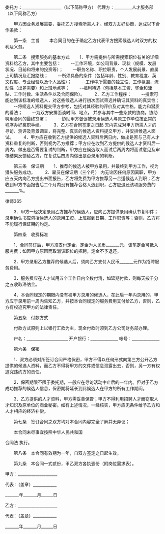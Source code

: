 
 委托方：____________________（以下简称甲方）
 代理方：_________人才服务部 （以下简称乙方）
 
 　　甲方因业务发展需要，委托乙方搜索所需人才。经双方友好协商，达成以下合作条款：
 
 　　第一条　主旨
 　　本合同目的在于确定乙方代表甲方搜索候选人时双方的权利及义务。
 
 　　第二条　搜索服务的基本方式
 　　1．甲方需提供与所需搜索职位有关的详细资料给乙方，其中主要包括：
 　　--工作环境，如公司背景、现状（规模、发展状况、目前和将来的投资等）；
 　　--职务名称、职位职责，个人发展前景、直属上司情况及汇报路线；
 　　--所须具备的条件（包括年龄、性别、教育程度、英文程度、专业经验以及个人品性）；
 　　--工作中所需要的独立性、工作氛围，流动性（出差需要）和上班地点等；
 　　--福利待遇（包括基本工资、奖金和津贴、工作时数、生活条件以及合同保险）。
 　　2．乙方工作程序：
 　　--搜索可能达到该标准的候选人，对这些候选人进行初次面试筛选并确证其资料的真实性；
 　　--将候选人资料提交甲方参考，包括对其经验的评价及对其性格，能力和潜质的看法； 
 　　--为双方安排面谈时间、地点， 并参与其中一些条款的协商，协助聘用合同的最终签署；
 　　--协助甲方督促被录用候选人与原工作单位按正常的程序办好离职手续。
 　　3．乙方在合同签定之日起 天内完成对甲方所需人才的寻访、测评及背景调查，将完整、真实的候选人资料提交甲方，并安排候选人面试。
 　　4．甲方应在收到乙方提供的候选人资料后两日内，做出是否与己有人才资料重复的判断，否则视为乙方推荐；甲方应在收到乙方提供的候选人才资料后一周内，做出是否需要复试的判断，甲方应在候选取人面试后两周内将面试意见及审核结果反馈给乙方，在复试后四周内做出是否录用的判断。
 
 　　第三条　保证期
 　　1．推荐的候选人被甲方录用，并最终到甲方工作，视为猎头服务成功。
 　　2．雇员在保证期（三个月） 内无论因任何原因离职，甲方应五天内向乙方提出书面报告，乙方将免费为甲方推荐另一合适候选人到职；乙方收到甲方书面报告后二个月内没有推荐合格人选到职，乙方应退还该项服务费的_______%。




 
律师365






 　　3．甲方一经决定录用乙方推荐的候选人，应向乙方提供录用确认书复印件；录用确认书应包括候选人的录用工资、上班报到日期、工作职责等；否则，乙方将不能履行保证期的约定。

 

 　　第四条　收费标准

 　　1．合同签订后，甲方须支付定金，定金为人民币_______元，该笔定金可抵入服务费；如因甲方原因而取消该职位的招聘，定金不予退还。

 　　2．甲方录用乙方推荐的候选人后，须向乙方支付人民币_______元作为招聘服务费用。

 　　3．服务费应在人才试用五个工作日内全数付清，如延期付款，则每天按千分之五收取滞纳金。

 　　4．本合同规定的期限内没有被甲方录用的候选人，在此后一年内录用的，甲方应于录用前一周内告知乙方，并按本合同规定的服务费用支付给乙方，否则，乙方有权追究甲方的法律责任。

 

 　　第五条　付款方式 

 　　付款方式原则上以银行汇款为主，现金付款时须到乙方公司财务部办理。

 　　户名：_____________________ 开户银行：______________ 帐号：______________

 

 　　第六条　保密

 　　1．双方必须对所签订合同严格保密，甲方不得以任何形式向第三方公开乙方提供的候选人资料，而乙方不得将甲方的文件或信息泄露出去，否则，另一方有权追究违约方的责任。

 　　2．保密期限不限于委托期，一般应在寻访活动中止后的一年内。但对于乙方成功推荐的候选人信息，保密期将延长到此候选人在甲方的所有工作期间。

 　　3．乙方提供的人才资料，甲方需妥善保管；甲方不得利用招聘人才而窃取人才知识及原单位的商业秘密。如有上述情况，一经核实，甲方应无条件给予乙方和人才相应的经济补偿。

 

 　　第七条　签订合同之双方均对本合同内容完全了解并无异议； 

 　　本合同未尽事宜按照中华人民共和国

合同法
执行。

 

 　　第八条　本合同有效期为一年，自双方签定之日起生效。

 

 　　第九条　本合同一式贰份，甲乙双方各执壹份（附岗位需求表）。

 

  

 甲方：____________________

 代表：（盖章）____________

 _______年_______月______日

 

 乙方：____________________

 代表：（盖章）____________

 _______年_______月______日 


 

 
 
 
 
 
  


  
 

  


  


  
 
 
 
 

